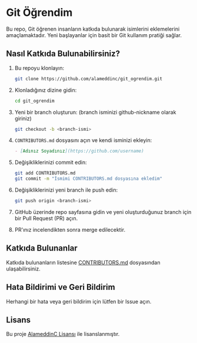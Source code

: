 # Git Öğrendim

Bu repo, Git öğrenen insanların katkıda bulunarak isimlerini eklemelerini amaçlamaktadır. Yeni başlayanlar için basit bir Git kullanım pratiği sağlar.

## Nasıl Katkıda Bulunabilirsiniz?

1. Bu repoyu klonlayın:
    ```sh
    git clone https://github.com/alameddinc/git_ogrendim.git
    ```

2. Klonladığınız dizine gidin:
    ```sh
    cd git_ogrendim
    ```

3. Yeni bir branch oluşturun: (branch isminizi github-nickname olarak giriniz)
    ```sh
    git checkout -b <branch-ismi>
    ```

4. `CONTRIBUTORS.md` dosyasını açın ve kendi isminizi ekleyin:
    ```markdown
    - [Adınız Soyadınız](https://github.com/username)
    ```

5. Değişikliklerinizi commit edin:
    ```sh
    git add CONTRIBUTORS.md
    git commit -m "İsmimi CONTRIBUTORS.md dosyasına ekledim"
    ```

6. Değişikliklerinizi yeni branch ile push edin:
    ```sh
    git push origin <branch-ismi>
    ```

7. GitHub üzerinde repo sayfasına gidin ve yeni oluşturduğunuz branch için bir Pull Request (PR) açın.

8. PR'ınız incelendikten sonra merge edilecektir.

## Katkıda Bulunanlar

Katkıda bulunanların listesine [CONTRIBUTORS.md](CONTRIBUTORS.md) dosyasından ulaşabilirsiniz.

## Hata Bildirimi ve Geri Bildirim

Herhangi bir hata veya geri bildirim için lütfen bir Issue açın.

## Lisans

Bu proje [AlameddinC Lisansı](LICENSE) ile lisanslanmıştır.